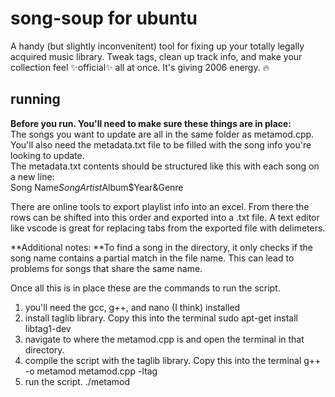 # song-soup for ubuntu
A handy (but slightly inconvenitent) tool for fixing up your totally legally acquired music library. Tweak tags, clean up track info, and make your collection feel ✨official✨ all at once. It's giving 2006 energy. 🔥 

## running
**Before you run. You'll need to make sure these things are in place:**  
The songs you want to update are all in the same folder as metamod.cpp. You'll also need the metadata.txt file to be filled with the song info you're looking to update.   
The metadata.txt contents should be structured like this with each song on a new line:  
Song Name$Song Artist$Album$Year&Genre

There are online tools to export playlist info into an excel. From there the rows can be shifted into this order and exported into a .txt file. A text editor like vscode is great for replacing tabs from the exported file with delimeters.

**Additional notes: **To find a song in the directory, it only checks if the song name contains a partial match in the file name. This can lead to problems for songs that share the same name.

Once all this is in place these are the commands to run the script.

1. you'll need the gcc, g++, and nano (I think) installed
2. install taglib library. Copy this into the terminal sudo apt-get install libtag1-dev
3. navigate to where the metamod.cpp is and open the terminal in that directory.
4. compile the script with the taglib library. Copy this into the terminal g++ -o metamod metamod.cpp -ltag
5. run the script. ./metamod
